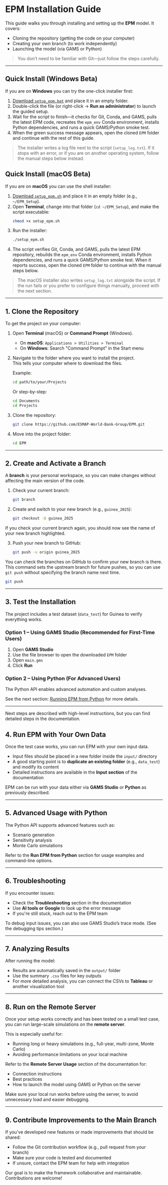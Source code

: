 # EPM Installation Guide

This guide walks you through installing and setting up the **EPM** model. It covers:

- Cloning the repository (getting the code on your computer)
- Creating your own branch (to work independently)
- Launching the model (via GAMS or Python)

> You don’t need to be familiar with Git—just follow the steps carefully.

---

## Quick Install (Windows Beta)

If you are on **Windows** you can try the one-click installer first:

1. [Download `setup_epm.bat`](dwld/setup_epm.bat) and place it in an empty folder.
2. Double-click the file (or right-click → **Run as administrator**) to launch the guided setup.
3. Wait for the script to finish—it checks for Git, Conda, and GAMS, pulls the latest EPM code, recreates the `epm_env` Conda environment, installs Python dependencies, and runs a quick GAMS/Python smoke test.
4. When the green success message appears, open the cloned `EPM` folder and continue with the rest of this guide.

> The installer writes a log file next to the script (`setup_log.txt`). If it stops with an error, or if you are on another operating system, follow the manual steps below instead.

## Quick Install (macOS Beta)

If you are on **macOS** you can use the shell installer:

1. [Download `setup_epm.sh`](dwld/setup_epm.sh) and place it in an empty folder (e.g., `~/EPM_Setup`).
2. Open **Terminal**, change into that folder (`cd ~/EPM_Setup`), and make the script executable:
   ```sh
   chmod +x setup_epm.sh
   ```
3. Run the installer:
   ```sh
   ./setup_epm.sh
   ```
4. The script verifies Git, Conda, and GAMS, pulls the latest EPM repository, rebuilds the `epm_env` Conda environment, installs Python dependencies, and runs a quick GAMS/Python smoke test. When it reports success, open the cloned `EPM` folder to continue with the manual steps below.

> The macOS installer also writes `setup_log.txt` alongside the script. If the run fails or you prefer to configure things manually, proceed with the next section.

---

## 1. Clone the Repository

To get the project on your computer:

1. Open **Terminal** (macOS) or **Command Prompt** (Windows).

   - On **macOS**: `Applications > Utilities > Terminal`
   - On **Windows**: Search "Command Prompt" in the Start menu

2. Navigate to the folder where you want to install the project.  
   This tells your computer where to download the files.

   Example:

   ```sh
   cd path/to/your/Projects
   ```

   Or step-by-step:

   ```sh
   cd Documents
   cd Projects
   ```

3. Clone the repository:

   ```sh
   git clone https://github.com/ESMAP-World-Bank-Group/EPM.git
   ```

4. Move into the project folder:
   ```sh
   cd EPM
   ```

---

## 2. Create and Activate a Branch

A **branch** is your personal workspace, so you can make changes without affecting the main version of the code.

1. Check your current branch:

   ```sh
   git branch
   ```

2. Create and switch to your new branch (e.g., `guinea_2025`):
   ```sh
   git checkout -b guinea_2025
   ```

If you check your current branch again, you should now see the name of your new branch highlighted.

3. Push your new branch to GitHub:
   ```sh
   git push -u origin guinea_2025
   ```

You can check the branches on GitHub to confirm your new branch is there.
This command sets the upstream branch for future pushes, so you can use `git push` without specifying the branch name next time.

```sh
git push
```

---

## 3. Test the Installation

The project includes a test dataset (`data_test`) for Guinea to verify everything works.

### Option 1 – Using GAMS Studio (Recommended for First-Time Users)

1. Open **GAMS Studio**
2. Use the file browser to open the downloaded `EPM` folder
3. Open `main.gms`
4. Click **Run**

### Option 2 – Using Python (For Advanced Users)

The Python API enables advanced automation and custom analyses.

See the next section: [Running EPM from Python](#) for more details.

---

Next steps are described with high-level instructions, but you can find detailed steps in the documentation.

## 4. Run EPM with Your Own Data

Once the test case works, you can run EPM with your own input data.

- Input files should be placed in a new folder inside the `input/` directory
- A good starting point is to **duplicate an existing folder** (e.g., `data_test`) and modify its content
- Detailed instructions are available in the **Input section** of the documentation

EPM can be run with your data either via **GAMS Studio** or **Python** as previously described.

---

## 5. Advanced Usage with Python

The Python API supports advanced features such as:

- Scenario generation
- Sensitivity analysis
- Monte Carlo simulations

Refer to the **Run EPM from Python** section for usage examples and command-line options.

---

## 6. Troubleshooting

If you encounter issues:

- Check the **Troubleshooting** section in the documentation
- Use **AI tools or Google** to look up the error message
- If you're still stuck, reach out to the EPM team

To debug input issues, you can also use GAMS Studio’s trace mode. (See the debugging tips section.)

---

## 7. Analyzing Results

After running the model:

- Results are automatically saved in the `output/` folder
- Use the summary `.csv` files for key outputs
- For more detailed analysis, you can connect the CSVs to **Tableau** or another visualization tool

---

## 8. Run on the Remote Server

Once your setup works correctly and has been tested on a small test case, you can run large-scale simulations on the **remote server**.

This is especially useful for:

- Running long or heavy simulations (e.g., full-year, multi-zone, Monte Carlo)
- Avoiding performance limitations on your local machine

Refer to the **Remote Server Usage** section of the documentation for:

- Connection instructions
- Best practices
- How to launch the model using GAMS or Python on the server

Make sure your local run works before using the server, to avoid unnecessary load and easier debugging.

---

## 9. Contribute Improvements to the Main Branch

If you've developed new features or made improvements that should be shared:

- Follow the Git contribution workflow (e.g., pull request from your branch)
- Make sure your code is tested and documented
- If unsure, contact the EPM team for help with integration

Our goal is to make the framework collaborative and maintainable. Contributions are welcome!
